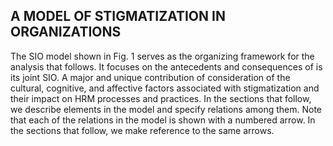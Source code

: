 ## A MODEL OF STIGMATIZATION IN ORGANIZATIONS

The SIO model shown in Fig. 1 serves as the organizing framework for the analysis that follows. It focuses on the antecedents and consequences of is its joint SIO. A major and unique contribution of consideration of the cultural, cognitive, and affective factors associated with stigmatization and their impact on HRM processes and practices. In the sections that follow, we describe elements in the model and specify relations among them. Note that each of the relations in the model is shown with a numbered arrow. In the sections that follow, we make reference to the same arrows.